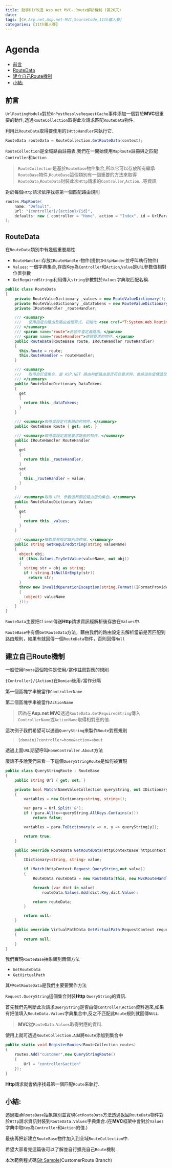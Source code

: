 ```yaml
---
title: 動手DIY改造 Asp.net MVC- Route解析機制 (第26天)
date: 
tags: [C#,Asp.net,Asp.net-MVC,SourceCode,11th鐵人賽]
categories: [11th鐵人賽]
---
```


# Agenda<!-- omit in toc -->
- [前言](#%e5%89%8d%e8%a8%80)
- [RouteData](#routedata)
- [建立自己Route機制](#%e5%bb%ba%e7%ab%8b%e8%87%aa%e5%b7%b1route%e6%a9%9f%e5%88%b6)
- [小結:](#%e5%b0%8f%e7%b5%90)

## 前言
	
`UrlRoutingModule`對於`OnPostResolveRequestCache`事件添加一個對於**MVC**很重要的動作,透過`RouteCollection`取得此次請求匹配`RouteData`物件.

利用此`RouteData`取得要使用的`IHttpHandler`來執行它.

```csharp
RouteData routeData = RouteCollection.GetRouteData(context);
```

`RouteCollection`是全域路由註冊表.我們在一開始使用`MapRoute`註冊與之匹配`Controller`和`Action`

> `RouteCollection`是基於`RouteBase`物件集合,所以它可以存放所有繼承`RouteBase`物件,`RouteBase`這個類別有一個重要的方法來取得`RouteData`,`RouteData`封裝此次`Http`請求的`Controller`,`Action`...等資訊

對於每個`Http`請求依序找尋第一個匹配路由規則

```csharp
routes.MapRoute(
    name: "Default",
    url: "{controller}/{action}/{id}",
    defaults: new { controller = "Home", action = "Index", id = UrlParameter.Optional }
);
```

## RouteData

在`RouteData`類別中有幾個重要屬性.

* `RouteHandler`:存放`IRouteHandler`物件(提供`IHttpHander`並呼叫執行物件)
* `Values`: 一個字典集合,存放Key為`Controller`和`Action`,`Value`是`URL`參數值相對位置參數
* `GetRequiredString`:利用傳入`string`參數對於`Values`字典取匹配名稱.

```csharp
public class RouteData
{
    private RouteValueDictionary _values = new RouteValueDictionary();
    private RouteValueDictionary _dataTokens = new RouteValueDictionary();
    private IRouteHandler _routeHandler;

    /// <summary>
    ///   使用指定的路由及路由處理常式，初始化 <see cref="T:System.Web.Routing.RouteData" /> 類別的新執行個體。
    /// </summary>
    /// <param name="route">此物件會定義路由。</param>
    /// <param name="routeHandler">處理要求的物件。</param>
    public RouteData(RouteBase route, IRouteHandler routeHandler)
    {
      this.Route = route;
      this.RouteHandler = routeHandler;
    }

    /// <summary>
    ///   取得自訂值集合，當 ASP.NET 路由判斷路由是否符合要求時，會將這些值傳遞至路由處理常式但不會使用。
    /// </summary>
    public RouteValueDictionary DataTokens
    {
      get
      {
        return this._dataTokens;
      }
    }

    /// <summary>取得或設定代表路由的物件。</summary>
    public RouteBase Route { get; set; }

    /// <summary>取得或設定處理要求路由的物件。</summary>
    public IRouteHandler RouteHandler
    {
      get
      {
        return this._routeHandler;
      }
      set
      {
        this._routeHandler = value;
      }
    }

    /// <summary>取得 URL 參數值和預設路由值的集合。</summary>
    public RouteValueDictionary Values
    {
      get
      {
        return this._values;
      }
    }

    /// <summary>擷取具有指定識別項的值。</summary>
    public string GetRequiredString(string valueName)
    {
      object obj;
      if (this.Values.TryGetValue(valueName, out obj))
      {
        string str = obj as string;
        if (!string.IsNullOrEmpty(str))
          return str;
      }
      throw new InvalidOperationException(string.Format((IFormatProvider) CultureInfo.CurrentUICulture, System.Web.SR.GetString("RouteData_RequiredValue"), new object[1]
      {
        (object) valueName
      }));
    }
}
```

`RouteData`主要把`Client`傳送**Http**請求資訊經解析後存放在`Values`中.

`RouteBase`中有個`GetRouteData`方法，藉由我們的路由設定去解析當前是否匹配到路由規則，如果有就回傳一個`RouteData`物件，否則回傳`Null`

## 建立自己Route機制

一般使用`Route`這個物件是使用`/`當作註冊對應的規則

`{Controller}/{Action}`在`Domian`後用`/`當作分隔

第一個區塊字串被當作`ControllerName`

第二個區塊字串被當作`ActionName`

> 因為在**Asp.net MVC**透過`RouteData.GetRequiredString`傳入`ControllerName`或`ActionName`取得相對應的值.

這次例子我們希望可以透過`QueryString`來製作`Route`對應規則

> `{domain}?controller=home&action=about`

透過上面`URL`期望呼叫`HomeController.About`方法

廢話不多說我們來看一下這個`QueryStringRoute`是如何被實現

```csharp
public class QueryStringRoute : RouteBase
{
    public string Url { get; set; }

    private bool Match(NameValueCollection queryString, out IDictionary<string, string> variables)
    {
        variables = new Dictionary<string, string>();

        var para = Url.Split('&');
        if (!para.All(x=>queryString.AllKeys.Contains(x)))
            return false;

        variables = para.ToDictionary(x => x, y => queryString[y]);

        return true;
    }

    public override RouteData GetRouteData(HttpContextBase httpContext)
    {
        IDictionary<string, string> value;

        if (Match(httpContext.Request.QueryString,out value))
        {
            RouteData routeData = new RouteData(this, new MvcRouteHandler());

            foreach (var dict in value)
                routeData.Values.Add(dict.Key,dict.Value);

            return routeData;
        }

        return null;
    }

    public override VirtualPathData GetVirtualPath(RequestContext requestContext, RouteValueDictionary values)
    {
        return null;
    }
}
```

我們實現`RouteBase`抽象類別兩個方法

* `GetRouteData`
* `GetVirtualPath`

其中`GetRouteData`是我們主要要實作方法

`Request.QueryString`這個集合封裝**Http** `QueryString`的資訊.

首先我們先判斷此次請求`QueryString`是否由傳`Controller`,`Action`資料過來,如果有把值填入`RouteData.Values`字典集合中,反之不匹配此`Route`規則就回傳`NULL`.

> **MVC**從`RouteData.Values`取得對應的資料.

使用上就可透過`RouteCollection.Add`將`Route`添加到集合中

```csharp
public static void RegisterRoutes(RouteCollection routes)
{
    routes.Add("customer",new QueryStringRoute()
    {
        Url = "controller&action"
    });
}
```

**Http**請求就會依序找尋第一個匹配`Route`來執行.

## 小結:

透過繼承`RouteBase`抽象類別並實現`GetRouteData`方法透過返回`RouteData`物件對於`Http`請求資訊封裝到`RouteData.Values`字典集合.(在**MVC**框架中會對於`Values`字典中取`Key`為`Controller`和`Action`的值.)

最後再把新建立`RouteBase`物件加入到全域`RouteCollection`中.

希望大家看完這篇後可以了解並自行擴充自己`Route`機制.

本次範例程式碼[Git Sample](https://github.com/isdaniel/ItHelp_MVC_10th)(CustomerRoute Branch)
